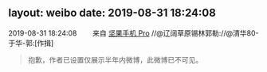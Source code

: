 layout: weibo
date: 2019-08-31 18:24:08
---
2019-08-31 18:24:08  &nbsp;&nbsp;&nbsp;&nbsp;&nbsp;&nbsp; 来自 <a href="http://app.weibo.com/t/feed/Z4AgP" rel="nofollow">坚果手机 Pro</a>
//@辽阔草原锡林郭勒://@清华80-于华-郭:[作揖]
>  抱歉，作者已设置仅展示半年内微博，此微博已不可见。 ​​​

